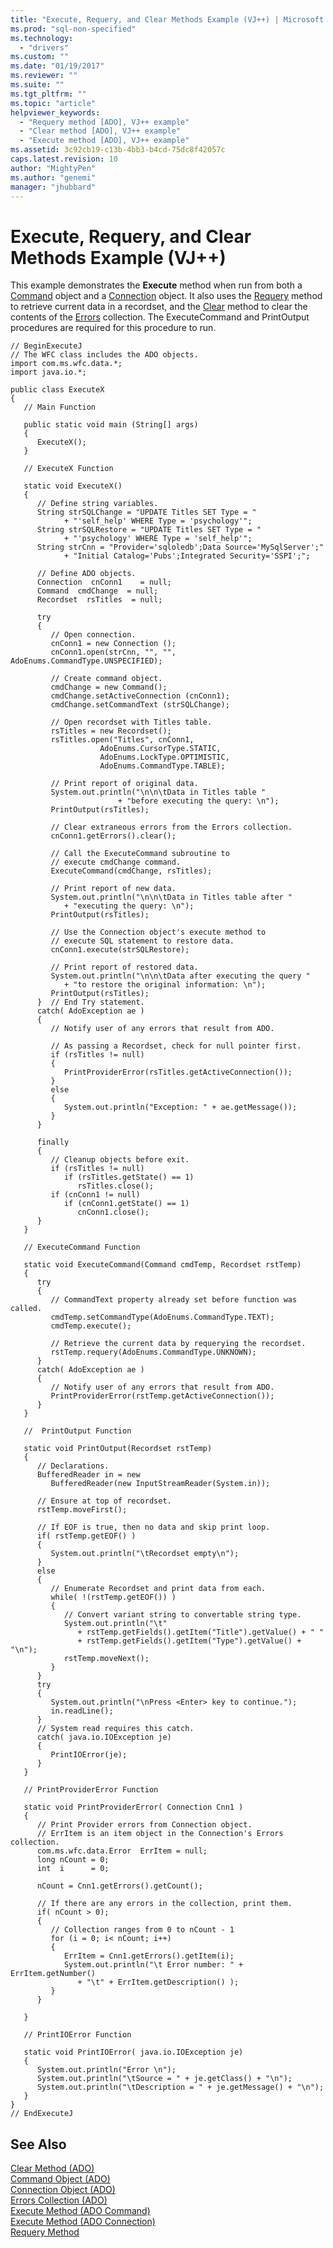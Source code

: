 ```yaml
---
title: "Execute, Requery, and Clear Methods Example (VJ++) | Microsoft Docs"
ms.prod: "sql-non-specified"
ms.technology:
  - "drivers"
ms.custom: ""
ms.date: "01/19/2017"
ms.reviewer: ""
ms.suite: ""
ms.tgt_pltfrm: ""
ms.topic: "article"
helpviewer_keywords: 
  - "Requery method [ADO], VJ++ example"
  - "Clear method [ADO], VJ++ example"
  - "Execute method [ADO], VJ++ example"
ms.assetid: 3c92cb19-c13b-4bb3-b4cd-75dc8f42057c
caps.latest.revision: 10
author: "MightyPen"
ms.author: "genemi"
manager: "jhubbard"
---
```

# Execute, Requery, and Clear Methods Example (VJ++)
This example demonstrates the **Execute** method when run from both a [Command](../../../ado/reference/ado-api/command-object-ado.md) object and a [Connection](../../../ado/reference/ado-api/connection-object-ado.md) object. It also uses the [Requery](../../../ado/reference/ado-api/requery-method.md) method to retrieve current data in a recordset, and the [Clear](../../../ado/reference/ado-api/clear-method-ado.md) method to clear the contents of the [Errors](../../../ado/reference/ado-api/errors-collection-ado.md) collection. The ExecuteCommand and PrintOutput procedures are required for this procedure to run.  
  
```  
// BeginExecuteJ  
// The WFC class includes the ADO objects.  
import com.ms.wfc.data.*;  
import java.io.*;  
  
public class ExecuteX  
{  
   // Main Function  
  
   public static void main (String[] args)  
   {  
      ExecuteX();  
   }  
  
   // ExecuteX Function  
  
   static void ExecuteX()  
   {  
      // Define string variables.  
      String strSQLChange = "UPDATE Titles SET Type = "  
            + "'self_help' WHERE Type = 'psychology'";  
      String strSQLRestore = "UPDATE Titles SET Type = "  
            + "'psychology' WHERE Type = 'self_help'";  
      String strCnn = "Provider='sqloledb';Data Source='MySqlServer';"  
            + "Initial Catalog='Pubs';Integrated Security='SSPI';";  
  
      // Define ADO objects.  
      Connection  cnConn1    = null;  
      Command  cmdChange  = null;  
      Recordset  rsTitles  = null;  
  
      try  
      {  
         // Open connection.  
         cnConn1 = new Connection ();  
         cnConn1.open(strCnn, "", "", AdoEnums.CommandType.UNSPECIFIED);  
  
         // Create command object.  
         cmdChange = new Command();  
         cmdChange.setActiveConnection (cnConn1);  
         cmdChange.setCommandText (strSQLChange);  
  
         // Open recordset with Titles table.  
         rsTitles = new Recordset();  
         rsTitles.open("Titles", cnConn1,  
                    AdoEnums.CursorType.STATIC,  
                    AdoEnums.LockType.OPTIMISTIC,  
                    AdoEnums.CommandType.TABLE);  
  
         // Print report of original data.  
         System.out.println("\n\n\tData in Titles table "  
                        + "before executing the query: \n");  
         PrintOutput(rsTitles);  
  
         // Clear extraneous errors from the Errors collection.  
         cnConn1.getErrors().clear();  
  
         // Call the ExecuteCommand subroutine to  
         // execute cmdChange command.  
         ExecuteCommand(cmdChange, rsTitles);  
  
         // Print report of new data.  
         System.out.println("\n\n\tData in Titles table after "  
            + "executing the query: \n");  
         PrintOutput(rsTitles);  
  
         // Use the Connection object's execute method to  
         // execute SQL statement to restore data.  
         cnConn1.execute(strSQLRestore);  
  
         // Print report of restored data.  
         System.out.println("\n\n\tData after executing the query "  
            + "to restore the original information: \n");  
         PrintOutput(rsTitles);  
      }  // End Try statement.  
      catch( AdoException ae )  
      {  
         // Notify user of any errors that result from ADO.  
  
         // As passing a Recordset, check for null pointer first.  
         if (rsTitles != null)  
         {  
            PrintProviderError(rsTitles.getActiveConnection());  
         }  
         else  
         {  
            System.out.println("Exception: " + ae.getMessage());  
         }  
      }     
  
      finally  
      {  
         // Cleanup objects before exit.     
         if (rsTitles != null)  
            if (rsTitles.getState() == 1)  
               rsTitles.close();     
         if (cnConn1 != null)  
            if (cnConn1.getState() == 1)  
               cnConn1.close();  
      }  
   }  
  
   // ExecuteCommand Function  
  
   static void ExecuteCommand(Command cmdTemp, Recordset rstTemp)  
   {  
      try  
      {  
         // CommandText property already set before function was called.  
         cmdTemp.setCommandType(AdoEnums.CommandType.TEXT);  
         cmdTemp.execute();  
  
         // Retrieve the current data by requerying the recordset.  
         rstTemp.requery(AdoEnums.CommandType.UNKNOWN);  
      }  
      catch( AdoException ae )  
      {  
         // Notify user of any errors that result from ADO.  
         PrintProviderError(rstTemp.getActiveConnection());  
      }  
   }  
  
   //  PrintOutput Function  
  
   static void PrintOutput(Recordset rstTemp)  
   {  
      // Declarations.  
      BufferedReader in = new   
         BufferedReader(new InputStreamReader(System.in));  
  
      // Ensure at top of recordset.  
      rstTemp.moveFirst();  
  
      // If EOF is true, then no data and skip print loop.  
      if( rstTemp.getEOF() )  
      {  
         System.out.println("\tRecordset empty\n");  
      }  
      else  
      {  
         // Enumerate Recordset and print data from each.  
         while( !(rstTemp.getEOF()) )  
         {  
            // Convert variant string to convertable string type.  
            System.out.println("\t"  
               + rstTemp.getFields().getItem("Title").getValue() + " "  
               + rstTemp.getFields().getItem("Type").getValue() + "\n");  
            rstTemp.moveNext();  
         }  
      }  
      try  
      {  
         System.out.println("\nPress <Enter> key to continue.");  
         in.readLine();  
      }  
      // System read requires this catch.  
      catch( java.io.IOException je)  
      {  
         PrintIOError(je);  
      }  
   }  
  
   // PrintProviderError Function  
  
   static void PrintProviderError( Connection Cnn1 )  
   {  
      // Print Provider errors from Connection object.  
      // ErrItem is an item object in the Connection's Errors collection.  
      com.ms.wfc.data.Error  ErrItem = null;  
      long nCount = 0;  
      int  i      = 0;  
  
      nCount = Cnn1.getErrors().getCount();  
  
      // If there are any errors in the collection, print them.  
      if( nCount > 0);  
      {  
         // Collection ranges from 0 to nCount - 1  
         for (i = 0; i< nCount; i++)  
         {  
            ErrItem = Cnn1.getErrors().getItem(i);  
            System.out.println("\t Error number: " + ErrItem.getNumber()  
               + "\t" + ErrItem.getDescription() );  
         }  
      }  
  
   }  
  
   // PrintIOError Function  
  
   static void PrintIOError( java.io.IOException je)  
   {  
      System.out.println("Error \n");  
      System.out.println("\tSource = " + je.getClass() + "\n");  
      System.out.println("\tDescription = " + je.getMessage() + "\n");  
   }  
}  
// EndExecuteJ  
```  
  
## See Also  
 [Clear Method (ADO)](../../../ado/reference/ado-api/clear-method-ado.md)   
 [Command Object (ADO)](../../../ado/reference/ado-api/command-object-ado.md)   
 [Connection Object (ADO)](../../../ado/reference/ado-api/connection-object-ado.md)   
 [Errors Collection (ADO)](../../../ado/reference/ado-api/errors-collection-ado.md)   
 [Execute Method (ADO Command)](../../../ado/reference/ado-api/execute-method-ado-command.md)   
 [Execute Method (ADO Connection)](../../../ado/reference/ado-api/execute-method-ado-connection.md)   
 [Requery Method](../../../ado/reference/ado-api/requery-method.md)